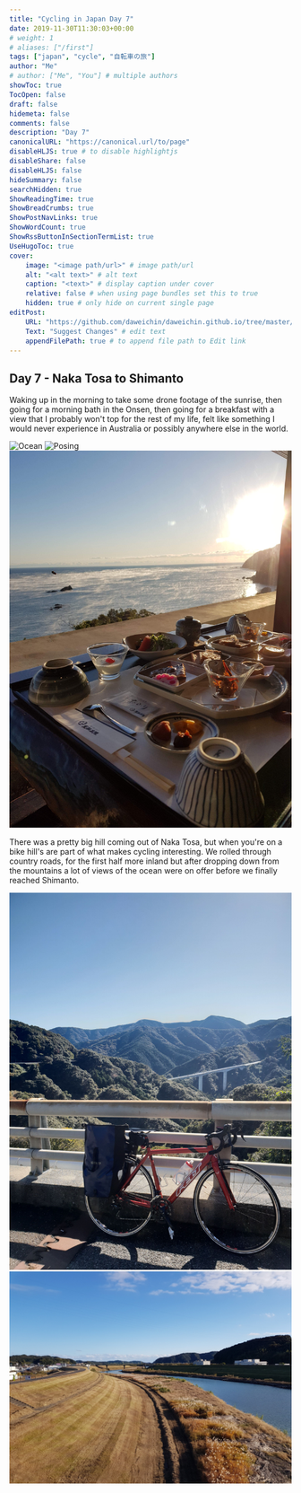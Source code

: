 ```yaml
---
title: "Cycling in Japan Day 7"
date: 2019-11-30T11:30:03+00:00
# weight: 1
# aliases: ["/first"]
tags: ["japan", "cycle", "自転車の旅"]
author: "Me"
# author: ["Me", "You"] # multiple authors
showToc: true
TocOpen: false
draft: false
hidemeta: false
comments: false
description: "Day 7"
canonicalURL: "https://canonical.url/to/page"
disableHLJS: true # to disable highlightjs
disableShare: false
disableHLJS: false
hideSummary: false
searchHidden: true
ShowReadingTime: true
ShowBreadCrumbs: true
ShowPostNavLinks: true
ShowWordCount: true
ShowRssButtonInSectionTermList: true
UseHugoToc: true
cover:
    image: "<image path/url>" # image path/url
    alt: "<alt text>" # alt text
    caption: "<text>" # display caption under cover
    relative: false # when using page bundles set this to true
    hidden: true # only hide on current single page
editPost:
    URL: "https://github.com/daweichin/daweichin.github.io/tree/master/content"
    Text: "Suggest Changes" # edit text
    appendFilePath: true # to append file path to Edit link
---
```


<div class="strava-embed-placeholder" data-embed-type="activity" data-embed-id="2900648788" data-style="standard"></div><script src="https://strava-embeds.com/embed.js"></script>

## Day 7 - Naka Tosa to Shimanto

Waking up in the morning to take some drone footage of the sunrise, then going for a morning bath in the Onsen, then going for a breakfast with a view that I probably won't top for the rest of my life, felt like something I would never experience in Australia or possibly anywhere else in the world.

![Ocean](/japan-2019-img/day7/1.jpg)
![Posing](/japan-2019-img/day7/2.jpg)
![Breakfast](/japan-2019-img/day7/3.jpg)

There was a pretty big hill coming out of Naka Tosa, but when you're on a bike hill's are part of what makes cycling interesting. We rolled through country roads, for the first half more inland but after dropping down from the mountains a lot of views of the ocean were on offer before we finally reached Shimanto.

![Hill](/japan-2019-img/day7/4.jpg)
![Shimanto](/japan-2019-img/day7/5.jpg)
